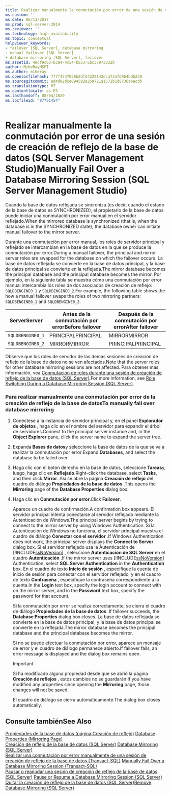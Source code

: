 ```yaml
---
title: Realizar manualmente la conmutación por error de una sesión de creación de reflejo de la base de datos (SQL Server Management Studio) | Microsoft Docs
ms.custom: ''
ms.date: 06/13/2017
ms.prod: sql-server-2014
ms.reviewer: ''
ms.technology: high-availability
ms.topic: conceptual
helpviewer_keywords:
- failover [SQL Server], database mirroring
- manual failover [SQL Server]
- database mirroring [SQL Server], failover
ms.assetid: 4ecf9c63-b3a4-4c54-b553-5bc37973232b
author: MikeRayMSFT
ms.author: mikeray
ms.openlocfilehash: 7f7f4547058b2dfd4229142dca73a7d9b4bdb239
ms.sourcegitcommit: ad4d92dce894592a259721a1571b1d8736abacdb
ms.translationtype: MT
ms.contentlocale: es-ES
ms.lasthandoff: 08/04/2020
ms.locfileid: "87751454"
---
```

# <a name="manually-fail-over-a-database-mirroring-session-sql-server-management-studio"></a><span data-ttu-id="84c45-102">Realizar manualmente la conmutación por error de una sesión de creación de reflejo de la base de datos (SQL Server Management Studio)</span><span class="sxs-lookup"><span data-stu-id="84c45-102">Manually Fail Over a Database Mirroring Session (SQL Server Management Studio)</span></span>
  <span data-ttu-id="84c45-103">Cuando la base de datos reflejada se sincroniza (es decir, cuando el estado de la base de datos es SYNCHRONIZED), el propietario de la base de datos puede iniciar una conmutación por error manual en el servidor reflejado.</span><span class="sxs-lookup"><span data-stu-id="84c45-103">When the mirrored database is synchronized (that is, when the database is in the SYNCHRONIZED state), the database owner can initiate manual failover to the mirror server.</span></span>  
  
 <span data-ttu-id="84c45-104">Durante una conmutación por error manual, los roles de servidor principal y reflejado se intercambian en la base de datos en la que se produce la conmutación por error.</span><span class="sxs-lookup"><span data-stu-id="84c45-104">During a manual failover, the principal and mirror server roles are swapped for the database on which the failover occurs.</span></span> <span data-ttu-id="84c45-105">La base de datos reflejada se convierte en la base de datos principal, y la base de datos principal se convierte en la reflejada.</span><span class="sxs-lookup"><span data-stu-id="84c45-105">The mirror database becomes the principal database and the principal database becomes the mirror.</span></span> <span data-ttu-id="84c45-106">Por ejemplo, en la siguiente tabla se muestra cómo una conmutación por error manual intercambia los roles de dos asociados de creación de reflejo: `SQLDBENGINE0_1` y `SQLDBENGINE0_2`.</span><span class="sxs-lookup"><span data-stu-id="84c45-106">For example, the following table shows the how a manual failover swaps the roles of two mirroring partners: `SQLDBENGINE0_1` and `SQLDBENGINE0_2`.</span></span>  
  
|<span data-ttu-id="84c45-107">Server</span><span class="sxs-lookup"><span data-stu-id="84c45-107">Server</span></span>|<span data-ttu-id="84c45-108">Antes de la conmutación por error</span><span class="sxs-lookup"><span data-stu-id="84c45-108">Before failover</span></span>|<span data-ttu-id="84c45-109">Después de la conmutación por error</span><span class="sxs-lookup"><span data-stu-id="84c45-109">After failover</span></span>|  
|------------|---------------------|--------------------|  
|`SQLDBENGINE0_1`|<span data-ttu-id="84c45-110">PRINCIPAL</span><span class="sxs-lookup"><span data-stu-id="84c45-110">PRINCIPAL</span></span>|<span data-ttu-id="84c45-111">MIRROR</span><span class="sxs-lookup"><span data-stu-id="84c45-111">MIRROR</span></span>|  
|`SQLDBENGINE0_2`|<span data-ttu-id="84c45-112">MIRROR</span><span class="sxs-lookup"><span data-stu-id="84c45-112">MIRROR</span></span>|<span data-ttu-id="84c45-113">PRINCIPAL</span><span class="sxs-lookup"><span data-stu-id="84c45-113">PRINCIPAL</span></span>|  
  
 <span data-ttu-id="84c45-114">Observe que los roles de servidor de las demás sesiones de creación de reflejo de la base de datos no se ven afectados.</span><span class="sxs-lookup"><span data-stu-id="84c45-114">Note that the server roles for other database mirroring sessions are not affected.</span></span> <span data-ttu-id="84c45-115">Para obtener más información, vea [Conmutación de roles durante una sesión de creación de reflejo de la base de datos &#40;SQL Server&#41;](role-switching-during-a-database-mirroring-session-sql-server.md).</span><span class="sxs-lookup"><span data-stu-id="84c45-115">For more information, see [Role Switching During a Database Mirroring Session &#40;SQL Server&#41;](role-switching-during-a-database-mirroring-session-sql-server.md).</span></span>  
  
### <a name="to-manually-fail-over-database-mirroring"></a><span data-ttu-id="84c45-116">Para realizar manualmente una conmutación por error de la creación de reflejo de la base de datos</span><span class="sxs-lookup"><span data-stu-id="84c45-116">To manually fail over database mirroring</span></span>  
  
1.  <span data-ttu-id="84c45-117">Conéctese a la instancia de servidor principal y, en el panel **Explorador de objetos** , haga clic en el nombre del servidor para expandir el árbol de servidores.</span><span class="sxs-lookup"><span data-stu-id="84c45-117">Connect to the principal server instance and, in the **Object Explorer** pane, click the server name to expand the server tree.</span></span>  
  
2.  <span data-ttu-id="84c45-118">Expanda **Bases de datos**y seleccione la base de datos de la que se va a realizar la conmutación por error.</span><span class="sxs-lookup"><span data-stu-id="84c45-118">Expand **Databases**, and select the database to be failed over.</span></span>  
  
3.  <span data-ttu-id="84c45-119">Haga clic con el botón derecho en la base de datos, seleccione **Tareas**y, luego, haga clic en **Reflejado**.</span><span class="sxs-lookup"><span data-stu-id="84c45-119">Right-click the database, select **Tasks**, and then click **Mirror**.</span></span> <span data-ttu-id="84c45-120">Así se abre la página **Creación de reflejo** del cuadro de diálogo **Propiedades de la base de datos** .</span><span class="sxs-lookup"><span data-stu-id="84c45-120">This opens the **Mirroring** page of the **Database Properties** dialog box.</span></span>  
  
4.  <span data-ttu-id="84c45-121">Haga clic en **Conmutación por error**.</span><span class="sxs-lookup"><span data-stu-id="84c45-121">Click **Failover**.</span></span>  
  
     <span data-ttu-id="84c45-122">Aparece un cuadro de confirmación.</span><span class="sxs-lookup"><span data-stu-id="84c45-122">A confirmation box appears.</span></span>  <span data-ttu-id="84c45-123">El servidor principal intenta conectarse al servidor reflejado mediante la Autenticación de Windows.</span><span class="sxs-lookup"><span data-stu-id="84c45-123">The principal server begins by trying to connect to the mirror server by using Windows Authentication.</span></span> <span data-ttu-id="84c45-124">Si la Autenticación de Windows no funciona, el servidor principal muestra el cuadro de diálogo **Conectar con el servidor** .</span><span class="sxs-lookup"><span data-stu-id="84c45-124">If Windows Authentication does not work, the principal server displays the **Connect to Server** dialog box.</span></span> <span data-ttu-id="84c45-125">Si el servidor reflejado usa la Autenticación de [!INCLUDE[ssNoVersion](../../includes/ssnoversion-md.md)] , seleccione **Autenticación de SQL Server** en el cuadro **Autenticación** .</span><span class="sxs-lookup"><span data-stu-id="84c45-125">If the mirror server uses [!INCLUDE[ssNoVersion](../../includes/ssnoversion-md.md)] Authentication, select **SQL Server Authentication** in the **Authentication** box.</span></span> <span data-ttu-id="84c45-126">En el cuadro de texto **Inicio de sesión** , especifique la cuenta de inicio de sesión para conectar con el servidor reflejado, y en el cuadro de texto **Contraseña** , especifique la contraseña correspondiente a la cuenta.</span><span class="sxs-lookup"><span data-stu-id="84c45-126">In the **Login** text box, specify the login account to connect with on the mirror server, and in the **Password** text box, specify the password for that account.</span></span>  
  
     <span data-ttu-id="84c45-127">Si la conmutación por error se realiza correctamente, se cierra el cuadro de diálogo **Propiedades de la base de datos** .</span><span class="sxs-lookup"><span data-stu-id="84c45-127">If failover succeeds, the **Database Properties** dialog box closes.</span></span> <span data-ttu-id="84c45-128">La base de datos reflejada se convierte en la base de datos principal, y la base de datos principal se convierte en la reflejada.</span><span class="sxs-lookup"><span data-stu-id="84c45-128">The mirror database becomes the principal database and the principal database becomes the mirror.</span></span>  
  
     <span data-ttu-id="84c45-129">Si no se puede efectuar la conmutación por error, aparece un mensaje de error y el cuadro de diálogo permanece abierto.</span><span class="sxs-lookup"><span data-stu-id="84c45-129">If failover fails, an error message is displayed and the dialog box remains open.</span></span>  
  
    > [!IMPORTANT]  
    >  <span data-ttu-id="84c45-130">Si ha modificado alguna propiedad desde que se abrió la página **Creación de reflejos** , estos cambios no se guardarán.</span><span class="sxs-lookup"><span data-stu-id="84c45-130">If you have modified any properties since opening the **Mirroring** page, those changes will not be saved.</span></span>  
  
     <span data-ttu-id="84c45-131">El cuadro de diálogo se cierra automáticamente.</span><span class="sxs-lookup"><span data-stu-id="84c45-131">The dialog box closes automatically.</span></span>  
  
## <a name="see-also"></a><span data-ttu-id="84c45-132">Consulte también</span><span class="sxs-lookup"><span data-stu-id="84c45-132">See Also</span></span>  
 <span data-ttu-id="84c45-133">[Propiedades de la base de datos &#40;página Creación de reflejo&#41;](../../relational-databases/databases/database-properties-mirroring-page.md) </span><span class="sxs-lookup"><span data-stu-id="84c45-133">[Database Properties &#40;Mirroring Page&#41;](../../relational-databases/databases/database-properties-mirroring-page.md) </span></span>  
 <span data-ttu-id="84c45-134">[Creación de reflejo de la base de datos &#40;SQL Server&#41;](database-mirroring-sql-server.md) </span><span class="sxs-lookup"><span data-stu-id="84c45-134">[Database Mirroring &#40;SQL Server&#41;](database-mirroring-sql-server.md) </span></span>  
 <span data-ttu-id="84c45-135">[Realizar una conmutación por error manualmente de una sesión de creación de reflejo de la base de datos &#40;Transact-SQL&#41;](manually-fail-over-a-database-mirroring-session-transact-sql.md) </span><span class="sxs-lookup"><span data-stu-id="84c45-135">[Manually Fail Over a Database Mirroring Session &#40;Transact-SQL&#41;](manually-fail-over-a-database-mirroring-session-transact-sql.md) </span></span>  
 <span data-ttu-id="84c45-136">[Pausar o reanudar una sesión de creación de reflejo de la base de datos &#40;SQL Server&#41;](pause-or-resume-a-database-mirroring-session-sql-server.md) </span><span class="sxs-lookup"><span data-stu-id="84c45-136">[Pause or Resume a Database Mirroring Session &#40;SQL Server&#41;](pause-or-resume-a-database-mirroring-session-sql-server.md) </span></span>  
 [<span data-ttu-id="84c45-137">Quitar la creación de reflejo de la base de datos &#40;SQL Server&#41;</span><span class="sxs-lookup"><span data-stu-id="84c45-137">Remove Database Mirroring &#40;SQL Server&#41;</span></span>](remove-database-mirroring-sql-server.md)  
  
  
